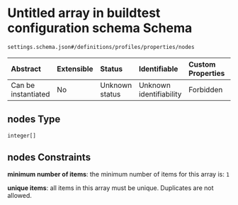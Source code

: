 # Untitled array in buildtest configuration schema Schema

```txt
settings.schema.json#/definitions/profiles/properties/nodes
```



| Abstract            | Extensible | Status         | Identifiable            | Custom Properties | Additional Properties | Access Restrictions | Defined In                                                                   |
| :------------------ | :--------- | :------------- | :---------------------- | :---------------- | :-------------------- | :------------------ | :--------------------------------------------------------------------------- |
| Can be instantiated | No         | Unknown status | Unknown identifiability | Forbidden         | Allowed               | none                | [settings.schema.json\*](../out/settings.schema.json "open original schema") |

## nodes Type

`integer[]`

## nodes Constraints

**minimum number of items**: the minimum number of items for this array is: `1`

**unique items**: all items in this array must be unique. Duplicates are not allowed.
